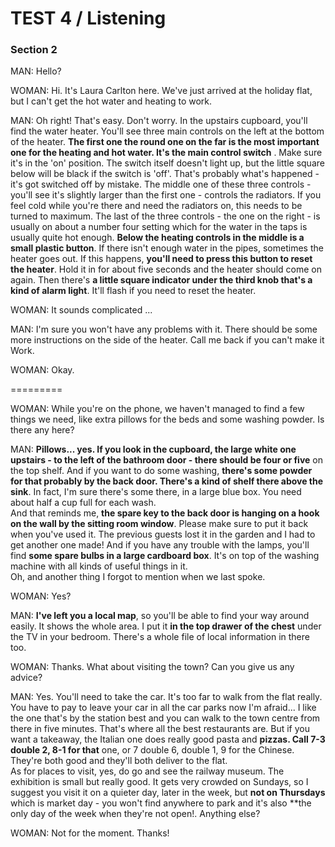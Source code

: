 TEST 4 / Listening  
=======

### Section 2  
  
MAN: Hello?  
  
WOMAN: Hi. It's Laura Carlton here. We've just arrived at the holiday flat, but I can't get the hot water and heating to work.  

MAN: Oh right! That's easy. Don't worry. In the upstairs cupboard, you'll find the water heater. You'll see three main controls on the left at the bottom of the heater. **The first one the round one on the far is the most important one for the heating and hot water. It's the main control switch** . Make sure it's in the 'on' position. The switch itself doesn't light up, but the little square below will be black if the switch is 'off'. That's probably what's happened - it's got switched off by mistake. The middle one of these three controls - you'll see it's slightly larger than the first one - controls the radiators. If you feel cold while you're there and need the radiators on, this needs to be turned to maximum. The last of the three controls - the one on the right - is usually on about a number four setting which for the water in the taps is usually quite hot enough. **Below the heating controls in the middle is a small plastic button**. If there isn't enough water in the pipes, sometimes the heater goes out. If this happens, **you'll need to press this button to reset the heater**. Hold it in for about five seconds and the heater should come on again. Then there's **a little square indicator under the third knob that's a kind of alarm light**. It'll flash if you need to reset the heater.  
  
WOMAN: It sounds complicated ...  
  
MAN: I'm sure you won't have any problems with it. There should be some more instructions on the side of the heater. Call me back if you can't make it Work.  
  
WOMAN: Okay.  
  
=========  
  
WOMAN: While you're on the phone, we haven't managed to find a few things we need, like extra pillows for the beds and some washing powder. Is there any here?  
  
MAN: **Pillows... yes. If you look in the cupboard, the large white one upstairs - to the left of the bathroom door - there should be four or five** on the top shelf. And if you want to do some washing, **there's some powder for that probably by the back door. There's a kind of shelf there above the sink**. In fact, I'm sure there's some there, in a large blue box. You need about half a cup full for each wash.  
And that reminds me, **the spare key to the back door is hanging on a hook on the wall by the sitting room window**. Please make sure to put it back when you've used it. The previous guests lost it in the garden and I had to get another one made! And if you have any trouble with the lamps, you'll find **some spare bulbs in a large cardboard box**. It's on top of the washing machine with all kinds of useful things in it.  
Oh, and another thing I forgot to mention when we last spoke.  

WOMAN: Yes?  
  
MAN: **I've left you a local map**, so you'll be able to find your way around easily. It shows the whole area. I put it **in the top drawer of the chest** under the TV in your bedroom. There's a whole file of local information in there too.  
  
WOMAN: Thanks. What about visiting the town? Can you give us any advice?   
  
MAN: Yes. You'll need to take the car. It's too far to walk from the flat really. You have to pay to leave your car in all the car parks now I'm afraid... I like the one that's by the station best and you can walk to the town centre from there in five minutes. That's where all the best restaurants are. But if you want a takeaway, the Italian one does really good pasta and **pizzas. Call 7-3 double 2, 8-1 for that** one, or 7 double 6, double 1, 9 for the Chinese. They're both good and they'll both deliver to the flat.  
As for places to visit, yes, do go and see the railway museum. The exhibition is small but really good. It gets very crowded on Sundays, so I suggest you visit it on a quieter day, later in the week, but **not on Thursdays** which is market day - you won't find anywhere to park and it's also **the only day of the week when they're not open!. Anything else?  
  
WOMAN: Not for the moment. Thanks!    
